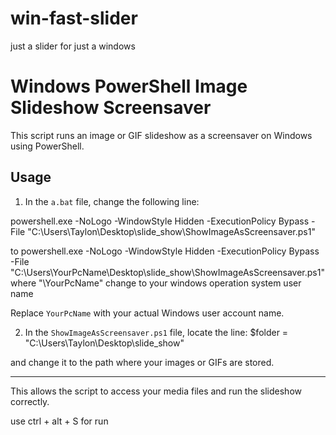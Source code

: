 # win-fast-slider
just a slider for just a windows
# Windows PowerShell Image Slideshow Screensaver

This script runs an image or GIF slideshow as a screensaver on Windows using PowerShell.

## Usage

1. In the `a.bat` file, change the following line:

powershell.exe -NoLogo -WindowStyle Hidden -ExecutionPolicy Bypass -File "C:\Users\Taylon\Desktop\slide_show\ShowImageAsScreensaver.ps1"

to
powershell.exe -NoLogo -WindowStyle Hidden -ExecutionPolicy Bypass -File "C:\Users\YourPcName\Desktop\slide_show\ShowImageAsScreensaver.ps1"
where "\YourPcName\" change to your windows operation system user name

Replace `YourPcName` with your actual Windows user account name.

2. In the `ShowImageAsScreensaver.ps1` file, locate the line:
$folder = "C:\Users\Taylon\Desktop\slide_show"


and change it to the path where your images or GIFs are stored.

---

This allows the script to access your media files and run the slideshow correctly.

use ctrl + alt + S for run
